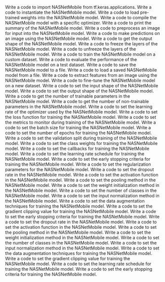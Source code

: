 Write a code to import NASNetMobile from tf.keras.applications.
Write a code to instantiate the NASNetMobile model.
Write a code to load pre-trained weights into the NASNetMobile model.
Write a code to compile the NASNetMobile model with a specific optimizer.
Write a code to print the summary of the NASNetMobile model.
Write a code to preprocess an image for input into the NASNetMobile model.
Write a code to make predictions on an image using the NASNetMobile model.
Write a code to get the output shape of the NASNetMobile model.
Write a code to freeze the layers of the NASNetMobile model.
Write a code to unfreeze the layers of the NASNetMobile model.
Write a code to train the NASNetMobile model on a custom dataset.
Write a code to evaluate the performance of the NASNetMobile model on a test dataset.
Write a code to save the NASNetMobile model to a file.
Write a code to load a saved NASNetMobile model from a file.
Write a code to extract features from an image using the NASNetMobile model.
Write a code to fine-tune the NASNetMobile model on a new dataset.
Write a code to set the input shape of the NASNetMobile model.
Write a code to set the output shape of the NASNetMobile model.
Write a code to get the number of trainable parameters in the NASNetMobile model.
Write a code to get the number of non-trainable parameters in the NASNetMobile model.
Write a code to set the learning rate of the optimizer used by the NASNetMobile model.
Write a code to set the loss function for training the NASNetMobile model.
Write a code to set the metrics to monitor during training of the NASNetMobile model.
Write a code to set the batch size for training the NASNetMobile model.
Write a code to set the number of epochs for training the NASNetMobile model.
Write a code to set the validation split during training of the NASNetMobile model.
Write a code to set the class weights for training the NASNetMobile model.
Write a code to set the callbacks for training the NASNetMobile model.
Write a code to set the learning rate schedule for training the NASNetMobile model.
Write a code to set the early stopping criteria for training the NASNetMobile model.
Write a code to set the regularization parameters for the NASNetMobile model.
Write a code to set the dropout rate in the NASNetMobile model.
Write a code to set the activation function in the NASNetMobile model.
Write a code to set the pooling method in the NASNetMobile model.
Write a code to set the weight initialization method in the NASNetMobile model.
Write a code to set the number of classes in the NASNetMobile model.
Write a code to set the input normalization method in the NASNetMobile model.
Write a code to set the data augmentation techniques for training the NASNetMobile model.
Write a code to set the gradient clipping value for training the NASNetMobile model.
Write a code to set the early stopping criteria for training the NASNetMobile model.
Write a code to set the dropout rate in the NASNetMobile model.
Write a code to set the activation function in the NASNetMobile model.
Write a code to set the pooling method in the NASNetMobile model.
Write a code to set the weight initialization method in the NASNetMobile model.
Write a code to set the number of classes in the NASNetMobile model.
Write a code to set the input normalization method in the NASNetMobile model.
Write a code to set the data augmentation techniques for training the NASNetMobile model.
Write a code to set the gradient clipping value for training the NASNetMobile model.
Write a code to set the learning rate schedule for training the NASNetMobile model.
Write a code to set the early stopping criteria for training the NASNetMobile model.